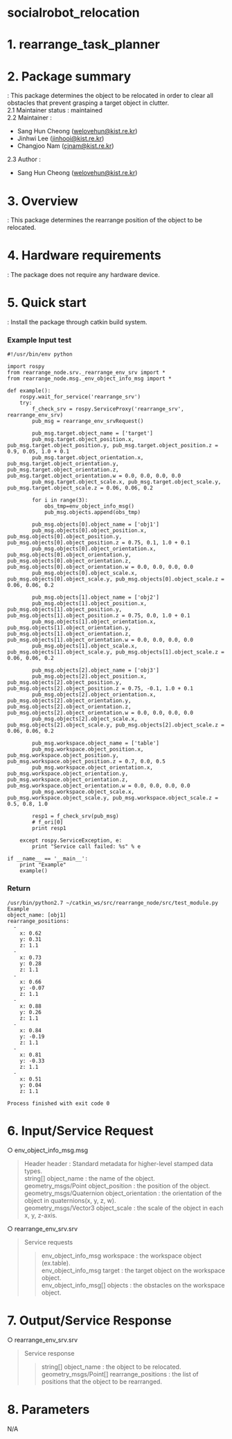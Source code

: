 # socialrobot_relocation

# 1. rearrange_task_planner

# 2. Package summary
: This package determines the object to be relocated in order to clear all obstacles that prevent grasping a target object in clutter.<br> 
 2.1 Maintainer status : maintained<br>
 2.2 Maintainer :<br> 
 - Sang Hun Cheong (welovehun@kist.re.kr)<br>
 - Jinhwi Lee (jinhooi@kist.re.kr)<br>
 - Changjoo Nam (cjnam@kist.re.kr)<br>
 
 2.3 Author :<br> 
 - Sang Hun Cheong (welovehun@kist.re.kr)<br>

# 3. Overview
 : This package determines the rearrange position of the object to be relocated.
 
# 4. Hardware requirements
 : The package does not require any hardware device.

# 5. Quick start 
 : Install the package through catkin build system. 

### Example Input test
```
#!/usr/bin/env python

import rospy
from rearrange_node.srv._rearrange_env_srv import *
from rearrange_node.msg._env_object_info_msg import *

def example():
    rospy.wait_for_service('rearrange_srv')
    try:
        f_check_srv = rospy.ServiceProxy('rearrange_srv', rearrange_env_srv)
        pub_msg = rearrange_env_srvRequest()

        pub_msg.target.object_name = ['target']
        pub_msg.target.object_position.x, pub_msg.target.object_position.y, pub_msg.target.object_position.z = 0.9, 0.05, 1.0 + 0.1
        pub_msg.target.object_orientation.x, pub_msg.target.object_orientation.y, pub_msg.target.object_orientation.z, pub_msg.target.object_orientation.w = 0.0, 0.0, 0.0, 0.0
        pub_msg.target.object_scale.x, pub_msg.target.object_scale.y, pub_msg.target.object_scale.z = 0.06, 0.06, 0.2

        for i in range(3):
            obs_tmp=env_object_info_msg()
            pub_msg.objects.append(obs_tmp)

        pub_msg.objects[0].object_name = ['obj1']
        pub_msg.objects[0].object_position.x, pub_msg.objects[0].object_position.y, pub_msg.objects[0].object_position.z = 0.75, 0.1, 1.0 + 0.1
        pub_msg.objects[0].object_orientation.x, pub_msg.objects[0].object_orientation.y, pub_msg.objects[0].object_orientation.z, pub_msg.objects[0].object_orientation.w = 0.0, 0.0, 0.0, 0.0
        pub_msg.objects[0].object_scale.x, pub_msg.objects[0].object_scale.y, pub_msg.objects[0].object_scale.z = 0.06, 0.06, 0.2

        pub_msg.objects[1].object_name = ['obj2']
        pub_msg.objects[1].object_position.x, pub_msg.objects[1].object_position.y, pub_msg.objects[1].object_position.z = 0.75, 0.0, 1.0 + 0.1
        pub_msg.objects[1].object_orientation.x, pub_msg.objects[1].object_orientation.y, pub_msg.objects[1].object_orientation.z, pub_msg.objects[1].object_orientation.w = 0.0, 0.0, 0.0, 0.0
        pub_msg.objects[1].object_scale.x, pub_msg.objects[1].object_scale.y, pub_msg.objects[1].object_scale.z = 0.06, 0.06, 0.2

        pub_msg.objects[2].object_name = ['obj3']
        pub_msg.objects[2].object_position.x, pub_msg.objects[2].object_position.y, pub_msg.objects[2].object_position.z = 0.75, -0.1, 1.0 + 0.1
        pub_msg.objects[2].object_orientation.x, pub_msg.objects[2].object_orientation.y, pub_msg.objects[2].object_orientation.z, pub_msg.objects[2].object_orientation.w = 0.0, 0.0, 0.0, 0.0
        pub_msg.objects[2].object_scale.x, pub_msg.objects[2].object_scale.y, pub_msg.objects[2].object_scale.z = 0.06, 0.06, 0.2

        pub_msg.workspace.object_name = ['table']
        pub_msg.workspace.object_position.x, pub_msg.workspace.object_position.y, pub_msg.workspace.object_position.z = 0.7, 0.0, 0.5
        pub_msg.workspace.object_orientation.x, pub_msg.workspace.object_orientation.y, pub_msg.workspace.object_orientation.z, pub_msg.workspace.object_orientation.w = 0.0, 0.0, 0.0, 0.0
        pub_msg.workspace.object_scale.x, pub_msg.workspace.object_scale.y, pub_msg.workspace.object_scale.z = 0.5, 0.8, 1.0

        resp1 = f_check_srv(pub_msg)
        # f_ori[0]
        print resp1

    except rospy.ServiceException, e:
        print "Service call failed: %s" % e

if __name__ == '__main__':
    print "Example"
    example()

```
### Return
```
/usr/bin/python2.7 ~/catkin_ws/src/rearrange_node/src/test_module.py
Example
object_name: [obj1]
rearrange_positions: 
  - 
    x: 0.62
    y: 0.31
    z: 1.1
  - 
    x: 0.73
    y: 0.28
    z: 1.1
  - 
    x: 0.66
    y: -0.07
    z: 1.1
  - 
    x: 0.88
    y: 0.26
    z: 1.1
  - 
    x: 0.84
    y: -0.19
    z: 1.1
  - 
    x: 0.81
    y: -0.33
    z: 1.1
  - 
    x: 0.51
    y: 0.04
    z: 1.1

Process finished with exit code 0
```

# 6. Input/Service Request
○ env_object_info_msg.msg<br>
> Header header : Standard metadata for higher-level stamped data types.<br>
> string[] object_name : the name of the object.<br>
> geometry_msgs/Point object_position : the position of the object.<br>
> geometry_msgs/Quaternion object_orientation : the orientation of the object in quaternions(x, y, z, w).<br>
> geometry_msgs/Vector3 object_scale : the scale of the object in each x, y, z-axis.<br>

○ rearrange_env_srv.srv<br>
> Service requests<br>
>> env_object_info_msg workspace : the workspace object (ex.table).<br>
>> env_object_info_msg target : the target object on the workspace object.<br>
>> env_object_info_msg[] objects : the obstacles on the workspace object.<br>

# 7. Output/Service Response
○ rearrange_env_srv.srv<br>
> Service response<br>
>> string[] object_name : the object to be relocated.<br>
>> geometry_msgs/Point[] rearrange_positions : the list of positions that the object to be rearranged.<br>

# 8. Parameters
N/A
